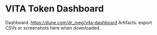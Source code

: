 # VITA Token Dashboard
Dashboard: https://dune.com/dr_meg/vita-dashboard
Artifacts: export CSVs or screenshots here when downloaded.
